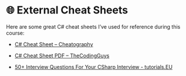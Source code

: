 # 🌐 External Cheat Sheets

Here are some great C# cheat sheets I’ve used for reference during this course:

- [C# Cheat Sheet – Cheatography](https://cheatography.com/laurence/cheat-sheets/c/)
- [C# Cheat Sheet PDF – TheCodingGuys](https://www.thecodingguys.net/resources/cs-cheat-sheet.pdf)

- [50+ Interview Questions For Your CSharp Interview - tutorials.EU](https://tutorials.eu/50-interview-questions-for-your-csharp-interview/)
